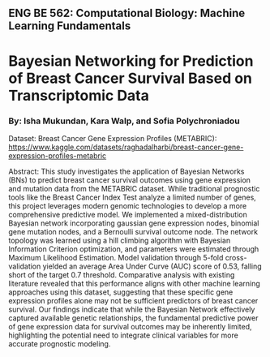 ## ENG BE 562: Computational Biology: Machine Learning Fundamentals
# Bayesian Networking for Prediction of Breast Cancer Survival Based on Transcriptomic Data

### By: Isha Mukundan, Kara Walp, and Sofia Polychroniadou

Dataset:
Breast Cancer Gene Expression Profiles (METABRIC): 
https://www.kaggle.com/datasets/raghadalharbi/breast-cancer-gene-expression-profiles-metabric

Abstract:
This study investigates the application of Bayesian Networks (BNs) to predict breast cancer survival outcomes using gene expression and mutation data from the METABRIC dataset. While traditional prognostic tools like the Breast Cancer Index Test analyze a limited number of genes, this project leverages modern genomic technologies to develop a more comprehensive predictive model. We implemented a mixed-distribution Bayesian network incorporating gaussian gene expression nodes, binomial gene mutation nodes, and a Bernoulli survival outcome node. The network topology was learned using a hill climbing algorithm with Bayesian Information Criterion optimization, and parameters were estimated through Maximum Likelihood Estimation. Model validation through 5-fold cross-validation yielded an average Area Under Curve (AUC) score of 0.53, falling short of the target 0.7 threshold. Comparative analysis with existing literature revealed that this performance aligns with other machine learning approaches using this dataset, suggesting that these specific gene expression profiles alone may not be sufficient predictors of breast cancer survival. Our findings indicate that while the Bayesian Network effectively captured available genetic relationships, the fundamental predictive power of gene expression data for survival outcomes may be inherently limited, highlighting the potential need to integrate clinical variables for more accurate prognostic modeling.
